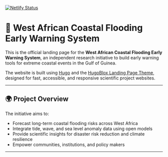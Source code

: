 [![Netlify Status](https://api.netlify.com/api/v1/badges/15fee718-e5ed-42bb-8518-73d771ec0499/deploy-status)](https://app.netlify.com/projects/wacfews/deploys)

# 🌊 West African Coastal Flooding Early Warning System

This is the official landing page for the **West African Coastal Flooding Early Warning System**, an independent research initiative to build early warning tools for extreme coastal events in the Gulf of Guinea.

The website is built using [Hugo](https://gohugo.io/) and the [HugoBlox Landing Page Theme](https://github.com/HugoBlox/theme-landing-page), designed for fast, accessible, and responsive scientific project websites.

---

## 🌍 Project Overview

The initiative aims to:

- Forecast long-term coastal flooding risks across West Africa
- Integrate tide, wave, and sea level anomaly data using open models
- Provide scientific insights for disaster risk reduction and climate resilience
- Empower communities, institutions, and policy makers

---
